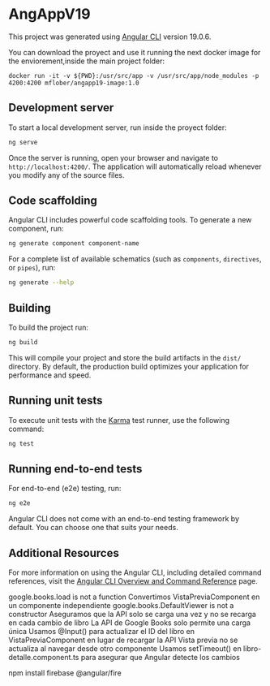 # AngAppV19

This project was generated using [Angular CLI](https://github.com/angular/angular-cli) version 19.0.6.

You can download the proyect and use it running the next docker image for the enviorement,inside the main project folder:

```
docker run -it -v ${PWD}:/usr/src/app -v /usr/src/app/node_modules -p 4200:4200 mflober/angapp19-image:1.0
```

## Development server

To start a local development server, run inside the proyect folder:

```bash
ng serve
```

Once the server is running, open your browser and navigate to `http://localhost:4200/`. The application will automatically reload whenever you modify any of the source files.

## Code scaffolding

Angular CLI includes powerful code scaffolding tools. To generate a new component, run:

```bash
ng generate component component-name
```

For a complete list of available schematics (such as `components`, `directives`, or `pipes`), run:

```bash
ng generate --help
```

## Building

To build the project run:

```bash
ng build
```

This will compile your project and store the build artifacts in the `dist/` directory. By default, the production build optimizes your application for performance and speed.

## Running unit tests

To execute unit tests with the [Karma](https://karma-runner.github.io) test runner, use the following command:

```bash
ng test
```

## Running end-to-end tests

For end-to-end (e2e) testing, run:

```bash
ng e2e
```

Angular CLI does not come with an end-to-end testing framework by default. You can choose one that suits your needs.

## Additional Resources

For more information on using the Angular CLI, including detailed command references, visit the [Angular CLI Overview and Command Reference](https://angular.dev/tools/cli) page.



google.books.load is not a function	Convertimos VistaPreviaComponent en un componente independiente
google.books.DefaultViewer is not a constructor	Aseguramos que la API solo se carga una vez y no se recarga en cada cambio de libro
La API de Google Books solo permite una carga única	Usamos @Input() para actualizar el ID del libro en VistaPreviaComponent en lugar de recargar la API
Vista previa no se actualiza al navegar desde otro componente	Usamos setTimeout() en libro-detalle.component.ts para asegurar que Angular detecte los cambios

npm install firebase @angular/fire
